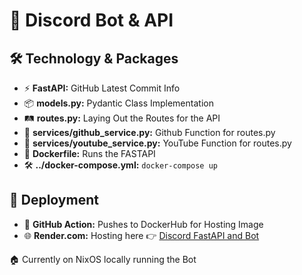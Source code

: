# 🤖 Discord Bot & API

## 🛠️ Technology & Packages
- ⚡ **FastAPI:** GitHub Latest Commit Info 
- 📦 **models.py:** Pydantic Class Implementation
- 🛤️ **routes.py:** Laying Out the Routes for the API
- 🔧 **services/github_service.py:** Github Function for routes.py
- 🔧 **services/youtube_service.py:** YouTube Function for routes.py
- 🐳 **Dockerfile:** Runs the FASTAPI
- 🛠️ **../docker-compose.yml:** `docker-compose up`

## 🚀 Deployment 
- 🔄 **GitHub Action:** Pushes to DockerHub for Hosting Image
- 🌐 **Render.com:** Hosting here 👉 [Discord FastAPI and Bot](https://discord-bot-majestic-coding.onrender.com/docs#/)

🏠 Currently on NixOS locally running the Bot
